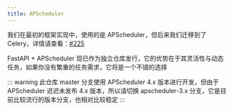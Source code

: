 ```yaml
---
title: APScheduler
---
```


我们在最初的框架实现中，使用的是 APScheduler，但后来我们迁移到了
Celery，详情请查看：[#225](https://github.com/fastapi-practices/fastapi_best_architecture/discussions/225)

FastAPI + APScheduler 现已作为独立仓库发行，它的优势在于其灵活性与动态任务，如果你没有繁重的任务需求，它将是一个不错的选择

<RepoCard repo="fastapi-practices/fastapi_scheduler" />

::: warning
此仓库 master 分支使用 APScheduler 4.x 版本进行开发，但由于 APScheduler 迟迟未发布 4.x 版本，所以请切换 apscheduler-3.x
分支，它是目前比较流行的版本分支，也相对比较稳定
:::
